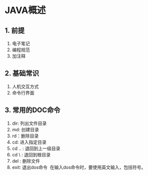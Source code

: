 # JAVA概述

## 1. 前提

1.  电子笔记
2.  编程规范
3.  加注释

## 2. 基础常识

1. 人机交互方式
2. 命令行界面

## 3.  常用的DOC命令

1. dir: 列出文件目录
2. md: 创建目录
3. rd：删除目录
4. cd: 进入指定目录
5. cd .. : 退回到上一级目录
6. cd \ : 退回到根目录
7. del : 删除文件
8. exit: 退出dos命令
​
在输入dos命令时，要使用英文输入，包括符号。
